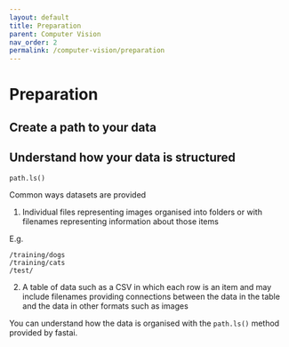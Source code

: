 ```yaml
---
layout: default
title: Preparation
parent: Computer Vision
nav_order: 2
permalink: /computer-vision/preparation
---
```


# Preparation

## Create a path to your data



## Understand how your data is structured
```
path.ls()
```

Common ways datasets are provided

1. Individual files representing images organised into folders or with filenames representing information about those items

E.g.

```
/training/dogs
/training/cats
/test/
```

2. A table of data such as a CSV in which each row is an item and may include filenames providing connections between the data in the table and the data in other formats such as images

You can understand how the data is organised with the ```path.ls()``` method provided by fastai.
